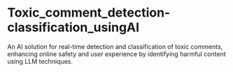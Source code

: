 # Toxic_comment_detection-classification_usingAI
 An AI solution for real-time detection and classification of toxic comments, enhancing online safety and user experience by identifying harmful content using  LLM techniques.
